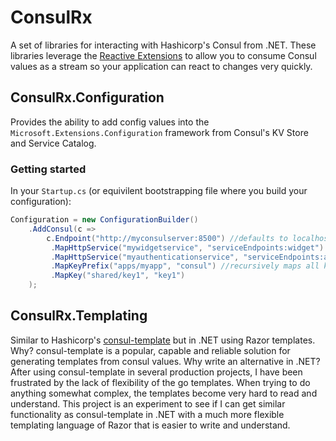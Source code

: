 # ConsulRx
A set of libraries for interacting with Hashicorp's Consul from .NET. These libraries leverage the [Reactive Extensions](https://github.com/Reactive-Extensions/Rx.NET) to allow you to consume Consul values as a stream so your application can react to changes very quickly.

## ConsulRx.Configuration
Provides the ability to add config values into the `Microsoft.Extensions.Configuration` framework from Consul's KV Store and Service Catalog.

### Getting started

In your `Startup.cs` (or equivilent bootstrapping file where you build your configuration):

```c#
Configuration = new ConfigurationBuilder()
    .AddConsul(c =>
        c.Endpoint("http://myconsulserver:8500") //defaults to localhost if you omit
         .MapHttpService("mywidgetservice", "serviceEndpoints:widget")
         .MapHttpService("myauthenticationservice", "serviceEndpoints:authentication")
         .MapKeyPrefix("apps/myapp", "consul") //recursively maps all keys underneath apps/myapp to live in equivilent structure under the consul section in IConfiguration
         .MapKey("shared/key1", "key1")
    );
```

## ConsulRx.Templating
Similar to Hashicorp's [consul-template](https://github.com/hashicorp/consul-template) but in .NET using Razor templates. Why? consul-template is a popular, capable and reliable solution for generating templates from consul values.
Why write an alternative in .NET? After using consul-template in several production projects, I have been frustrated by the lack of flexibility of the go templates.
When trying to do anything somewhat complex, the templates become very hard to read and understand. This project is an experiment to see if I can get similar
functionality as consul-template in .NET with a much more flexible templating language of Razor that is easier to write and understand.